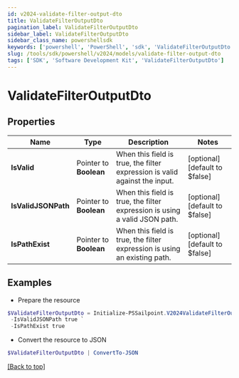 ```yaml
---
id: v2024-validate-filter-output-dto
title: ValidateFilterOutputDto
pagination_label: ValidateFilterOutputDto
sidebar_label: ValidateFilterOutputDto
sidebar_class_name: powershellsdk
keywords: ['powershell', 'PowerShell', 'sdk', 'ValidateFilterOutputDto'] 
slug: /tools/sdk/powershell/v2024/models/validate-filter-output-dto
tags: ['SDK', 'Software Development Kit', 'ValidateFilterOutputDto']
---
```



# ValidateFilterOutputDto

## Properties

Name | Type | Description | Notes
------------ | ------------- | ------------- | -------------
**IsValid** |  Pointer to **Boolean** | When this field is true, the filter expression is valid against the input. | [optional] [default to $false]
**IsValidJSONPath** |  Pointer to **Boolean** | When this field is true, the filter expression is using a valid JSON path. | [optional] [default to $false]
**IsPathExist** |  Pointer to **Boolean** | When this field is true, the filter expression is using an existing path. | [optional] [default to $false]

## Examples

- Prepare the resource
```powershell
$ValidateFilterOutputDto = Initialize-PSSailpoint.V2024ValidateFilterOutputDto  -IsValid true `
 -IsValidJSONPath true `
 -IsPathExist true
```

- Convert the resource to JSON
```powershell
$ValidateFilterOutputDto | ConvertTo-JSON
```


[[Back to top]](#) 

